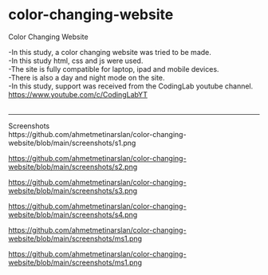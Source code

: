 # color-changing-website
Color Changing Website<br>

-In this study, a color changing website was tried to be made.<br>
-In this study html, css and js were used.<br>
-The site is fully compatible for laptop, ipad and mobile devices.<br>
-There is also a day and night mode on the site.<br>
-In this study, support was received from the CodingLab youtube channel. https://www.youtube.com/c/CodingLabYT<br><br>

<hr>
Screenshots<br>
https://github.com/ahmetmetinarslan/color-changing-website/blob/main/screenshots/s1.png <br>

https://github.com/ahmetmetinarslan/color-changing-website/blob/main/screenshots/s2.png <br>

https://github.com/ahmetmetinarslan/color-changing-website/blob/main/screenshots/s3.png <br>

https://github.com/ahmetmetinarslan/color-changing-website/blob/main/screenshots/s4.png <br>

https://github.com/ahmetmetinarslan/color-changing-website/blob/main/screenshots/ms1.png <br>

https://github.com/ahmetmetinarslan/color-changing-website/blob/main/screenshots/ms1.png <br>
